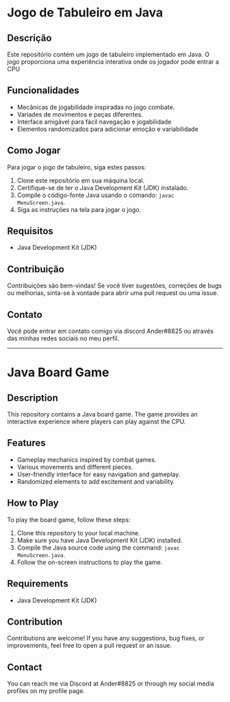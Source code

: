 <h1>Jogo de Tabuleiro em Java</h1>

<h2>Descrição</h2>
<p>Este repositório contém um jogo de tabuleiro implementado em Java. O jogo proporciona uma experiência interativa onde os jogador pode entrar a CPU</p>

<h2>Funcionalidades</h2>
<ul>
  <li>Mecânicas de jogabilidade inspiradas no jogo combate.</li>
  <li>Variades de movimentos e peças diferentes.</li>
  <li>Interface amigável para fácil navegação e jogabilidade</li>
  <li>Elementos randomizados para adicionar emoção e variabilidade</li>
</ul>

<h2>Como Jogar</h2>
<p>Para jogar o jogo de tabuleiro, siga estes passos:</p>
<ol>
  <li>Clone este repositório em sua máquina local.</li>
  <li>Certifique-se de ter o Java Development Kit (JDK) instalado.</li>
  <li>Compile o código-fonte Java usando o comando: <code>javac MenuScreen.java</code>.</li>
  <li>Siga as instruções na tela para jogar o jogo.</li>
</ol>

<h2>Requisitos</h2>
<ul>
  <li>Java Development Kit (JDK)</li>
</ul>

<h2>Contribuição</h2>
<p>Contribuições são bem-vindas! Se você tiver sugestões, correções de bugs ou melhorias, sinta-se à vontade para abrir uma pull request ou uma issue.</p>
<h2>Contato</h2>
<p>Você pode entrar em contato comigo via discord Ander#8825 ou através das minhas redes sociais no meu perfil.</p>

---

<h1>Java Board Game</h1>

<h2>Description</h2>
<p>This repository contains a Java board game. The game provides an interactive experience where players can play against the CPU.</p>

<h2>Features</h2>
<ul>
  <li>Gameplay mechanics inspired by combat games.</li>
  <li>Various movements and different pieces.</li>
  <li>User-friendly interface for easy navigation and gameplay.</li>
  <li>Randomized elements to add excitement and variability.</li>
</ul>

<h2>How to Play</h2>
<p>To play the board game, follow these steps:</p>
<ol>
  <li>Clone this repository to your local machine.</li>
  <li>Make sure you have Java Development Kit (JDK) installed.</li>
  <li>Compile the Java source code using the command: <code>javac MenuScreen.java</code>.</li>
  <li>Follow the on-screen instructions to play the game.</li>
</ol>

<h2>Requirements</h2>
<ul>
  <li>Java Development Kit (JDK)</li>
</ul>

<h2>Contribution</h2>
<p>Contributions are welcome! If you have any suggestions, bug fixes, or improvements, feel free to open a pull request or an issue.</p>

<h2>Contact</h2>
<p>You can reach me via Discord at Ander#8825 or through my social media profiles on my profile page.</p>
